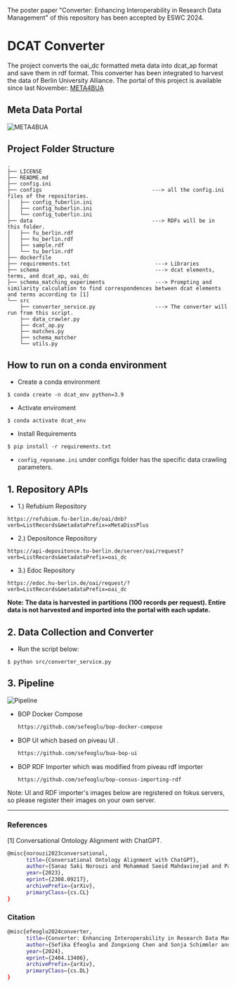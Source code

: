 The poster paper "Converter: Enhancing Interoperability in Research Data Management" of this repository has been accepted by ESWC 2024.

# DCAT Converter
The project converts the oai_dc formatted meta data into dcat_ap format and save them in rdf format.
This converter has been integrated to harvest the data of Berlin University Alliance.
The portal of this project is available since last November: [META4BUA](https://meta4bua.fokus.fraunhofer.de/datasets?locale=en)
## Meta Data Portal
![META4BUA](https://github.com/sefeoglu/dcat-converter/blob/master/doc/bua.png)


## Project Folder Structure
````
.
├── LICENSE
├── README.md
├── config.ini
├── configs                                   ---> all the config.ini files of the repositories.
│   ├── config_fuberlin.ini
│   ├── config_huberlin.ini
│   └── config_tuberlin.ini
├── data                                      ---> RDFs will be in this folder.
│   ├── fu_berlin.rdf
│   ├── hu_berlin.rdf
│   ├── sample.rdf
│   └── tu_berlin.rdf
├── dockerfile
├── requirements.txt                           ---> Libraries
├── schema                                     ---> dcat elements, terms, and dcat_ap, oai_dc
├── schema_matching_experiments                ---> Prompting and similarity calculation to find correspondences between dcat elements and terms according to [1]
└── src
    ├── converter_service.py                   ---> The converter will run from this script.
    ├── data_crawler.py
    ├── dcat_ap.py
    ├── matches.py
    ├── schema_matcher
    └── utils.py
````
## How to run on a conda environment
* Create a conda environment

```
$ conda create -n dcat_env python=3.9
```

* Activate enviroment

```
$ conda activate dcat_env
```
* Install Requirements

```
$ pip install -r requirements.txt
```

*  ```config_reponame.ini``` under configs folder has the specific data crawling parameters.

## 1. Repository APIs


* 1.) Refubium Repository

```
https://refubium.fu-berlin.de/oai/dnb?verb=ListRecords&metadataPrefix=xMetaDissPlus
```

* 2.) Depositonce Repository

```
https://api-depositonce.tu-berlin.de/server/oai/request?verb=ListRecords&metadataPrefix=oai_dc
```
* 3.) Edoc Repository

```
https://edoc.hu-berlin.de/oai/request/?verb=ListRecords&metadataPrefix=oai_dc
```

 **Note: The data is harvested in partitions (100 records per request).  Entire data is not harvested and imported into the portal with each update.**
 
## 2. Data Collection and Converter
* Run the script below:
```
$ python src/converter_service.py
```
## 3. Pipeline
![Pipeline](https://github.com/sefeoglu/dcat-converter/blob/master/doc/bua_converter.png)

* BOP Docker Compose
  ```bash
  https://github.com/sefeoglu/bop-docker-compose
  ```
* BOP UI which based on piveau UI .
  ```bash
  https://github.com/sefeoglu/bua-bop-ui
  ```
* BOP RDF Importer which was modified from piveau rdf importer
  ```bash
  https://github.com/sefeoglu/bop-consus-importing-rdf
  ```
Note: UI and RDF importer's images below are registered on fokus servers, so please register their images on your own server.


------------------------------------------------------------------
### References
[1] Conversational Ontology Alignment with ChatGPT.
````bash
@misc{norouzi2023conversational,
      title={Conversational Ontology Alignment with ChatGPT}, 
      author={Sanaz Saki Norouzi and Mohammad Saeid Mahdavinejad and Pascal Hitzler},
      year={2023},
      eprint={2308.09217},
      archivePrefix={arXiv},
      primaryClass={cs.CL}
}
````
### Citation
```bash
@misc{efeoglu2024converter,
      title={Converter: Enhancing Interoperability in Research Data Management}, 
      author={Sefika Efeoglu and Zongxiong Chen and Sonja Schimmler and Bianca Wentzel},
      year={2024},
      eprint={2404.13406},
      archivePrefix={arXiv},
      primaryClass={cs.DL}
}
```

